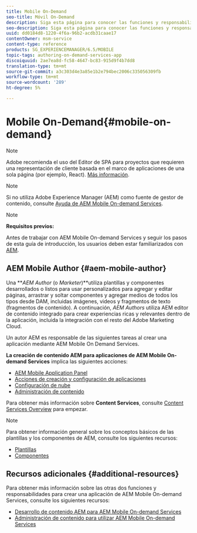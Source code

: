 ```yaml
---
title: Mobile On-Demand
seo-title: Móvil On-Demand
description: Siga esta página para conocer las funciones y responsabilidades de AEM autor de los servicios bajo demanda de dispositivos móviles.
seo-description: Siga esta página para conocer las funciones y responsabilidades de AEM autor de los servicios bajo demanda de dispositivos móviles.
uuid: dd0184d8-1220-4f6a-96b2-acdb31caae17
contentOwner: msm-service
content-type: reference
products: SG_EXPERIENCEMANAGER/6.5/MOBILE
topic-tags: authoring-on-demand-services-app
discoiquuid: 2ae7ea8d-fc58-4647-bc83-915d9f4b7dd8
translation-type: tm+mt
source-git-commit: a3c303d4e3a85e1b2e794bec2006c335056309fb
workflow-type: tm+mt
source-wordcount: '289'
ht-degree: 5%

---
```



# Mobile On-Demand{#mobile-on-demand}

>[!NOTE]
>
>Adobe recomienda el uso del Editor de SPA para proyectos que requieren una representación de cliente basada en el marco de aplicaciones de una sola página (por ejemplo, React). [Más información](/help/sites-developing/spa-overview.md).

>[!NOTE]
>
>Si no utiliza Adobe Experience Manager (AEM) como fuente de gestor de contenido, consulte [Ayuda de AEM Mobile On-demand Services](https://helpx.adobe.com/digital-publishing-solution/topics.html).

>[!NOTE]
>
>**Requisitos previos:**
>
>Antes de trabajar con AEM Mobile On-demand Services y seguir los pasos de esta guía de introducción, los usuarios deben estar familiarizados con [AEM](/help/sites-deploying/deploy.md).

## AEM Mobile Author {#aem-mobile-author}

Una ***AEM Author* (o *Marketer*)**utiliza plantillas y componentes desarrollados o listos para usar personalizados para agregar y editar páginas, arrastrar y soltar componentes y agregar medios de todos los tipos desde DAM, incluidas imágenes, videos y fragmentos de texto (fragmentos de contenido). A continuación, *AEM Authors* utiliza AEM editor de contenido integrado para crear experiencias ricas y relevantes dentro de la aplicación, incluida la integración con el resto del Adobe Marketing Cloud.

Un autor AEM es responsable de las siguientes tareas al crear una aplicación mediante AEM Mobile On Demand Services.

**La creación de contenido AEM para aplicaciones de AEM Mobile On-demand Services** implica las siguientes acciones:

* [AEM Mobile Application Panel](/help/mobile/mobile-apps-ondemand-application-dashboard.md)
* [Acciones de creación y configuración de aplicaciones](/help/mobile/mobile-apps-ondemand-application-create-configure-action.md)
* [Configuración de nube](/help/mobile/mobile-on-demand-associating-an-on-demand-app-to-cloud-configuration.md)
* [Administración de contenido](/help/mobile/mobile-apps-ondemand-manage-content-ondemand.md)

Para obtener más información sobre **Content Services**, consulte [Content Services Overview](/help/mobile/develop-content-as-a-service.md) para empezar.

>[!NOTE]
>
>Para obtener información general sobre los conceptos básicos de las plantillas y los componentes de AEM, consulte los siguientes recursos:
>
>* [Plantillas](/help/sites-developing/templates.md)
>* [Componentes](/help/sites-developing/components.md)

>



## Recursos adicionales {#additional-resources}

Para obtener más información sobre las otras dos funciones y responsabilidades para crear una aplicación de AEM Mobile On-demand Services, consulte los siguientes recursos:

* [Desarrollo de contenido AEM para AEM Mobile On-demand Services](/help/mobile/aem-mobile-on-demand.md)
* [Administración de contenido para utilizar AEM Mobile On-demand Services](/help/mobile/aem-mobile.md)

